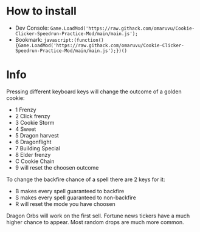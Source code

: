 # How to install

* Dev Console: `Game.LoadMod('https://raw.githack.com/omaruvu/Cookie-Clicker-Speedrun-Practice-Mod/main/main.js');`
* Bookmark: `javascript:(function(){Game.LoadMod('https://raw.githack.com/omaruvu/Cookie-Clicker-Speedrun-Practice-Mod/main/main.js');})()`

# Info 
Pressing different keyboard keys will change the outcome of a golden cookie:
* 1 Frenzy 
* 2 Click frenzy 
* 3 Cookie Storm 
* 4 Sweet 
* 5 Dragon harvest
* 6 Dragonflight
* 7 Building Special
* 8 Elder frenzy
* C Cookie Chain
* 9 will reset the choosen outcome

To change the backfire chance of a spell there are 2 keys for it:
* B makes every spell guaranteed to backfire
* S makes every spell guaranteed to non-backfire
* R will reset the mode you have choosen

Dragon Orbs will work on the first sell. Fortune news tickers have a much higher chance to appear. Most random drops are much more common.
